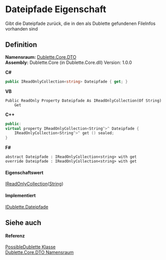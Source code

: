 # Dateipfade Eigenschaft


Gibt die Dateipfade zurück, die in den als Dublette gefundenen FileInfos vorhanden sind



## Definition
**Namensraum:** <a href="eb6a0f0a-5aac-64b2-a436-29629e071b91">Dublette.Core.DTO</a>  
**Assembly:** Dublette.Core (in Dublette.Core.dll) Version: 1.0.0

**C#**
``` C#
public IReadOnlyCollection<string> Dateipfade { get; }
```
**VB**
``` VB
Public ReadOnly Property Dateipfade As IReadOnlyCollection(Of String)
	Get
```
**C++**
``` C++
public:
virtual property IReadOnlyCollection<String^>^ Dateipfade {
	IReadOnlyCollection<String^>^ get () sealed;
}
```
**F#**
``` F#
abstract Dateipfade : IReadOnlyCollection<string> with get
override Dateipfade : IReadOnlyCollection<string> with get
```



#### Eigenschaftswert
<a href="https://learn.microsoft.com/dotnet/api/system.collections.generic.ireadonlycollection-1" target="_blank" rel="noopener noreferrer">IReadOnlyCollection</a>(<a href="https://learn.microsoft.com/dotnet/api/system.string" target="_blank" rel="noopener noreferrer">String</a>)

#### Implementiert
<a href="188cf5ac-bc6b-7c51-5e4b-4ac41390235f">IDublette.Dateipfade</a>  


## Siehe auch


#### Referenz
<a href="5288c748-4a36-d132-17e0-ff9ef7fd22ca">PossibleDublette Klasse</a>  
<a href="eb6a0f0a-5aac-64b2-a436-29629e071b91">Dublette.Core.DTO Namensraum</a>  
